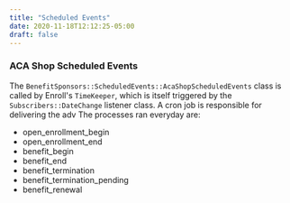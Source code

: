 ```yaml
---
title: "Scheduled Events"
date: 2020-11-18T12:12:25-05:00
draft: false
---
```


### ACA Shop Scheduled Events
The `BenefitSponsors::ScheduledEvents::AcaShopScheduledEvents` class is called by Enroll's `TimeKeeper`, which is itself triggered by the `Subscribers::DateChange` listener class. A cron job is responsible for delivering the adv
The processes ran everyday are:
 * open_enrollment_begin
 * open_enrollment_end
 * benefit_begin
 * benefit_end
 * benefit_termination
 * benefit_termination_pending
 * benefit_renewal
